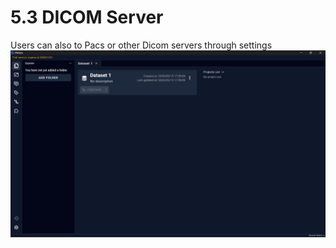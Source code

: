 # 5.3 DICOM Server
Users can also to Pacs or other Dicom servers through settings
![Image](../images/image_29.png)